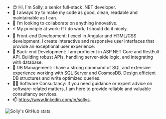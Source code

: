 - 😊 Hi, I'm Solly, a senior full-stack .NET developer.
- 👀 I always try to make my code as good, clean, readable and maintainable as I can.
- 💞️ I’m looking to collaborate on anything innovative.
- ⚡ My principle at work: If I do work, I should do it nicely.
- 🚀 Front-end Development: I excel in Angular and HTML/CSS development. I create interactive and responsive user interfaces that provide an exceptional user experience.
- 🚀 Back-end Development: I am proficient in ASP.NET Core and RestFull-API. Building robust APIs, handling server-side logic, and integrating with database.
- 🚀 DB Management: I have a strong command of SQL and extensive experience working with SQL Server and CosmosDB. Design efficient DB structures and write optimized queries.
- 👨‍💻 Software Consultancy: If you need guidance or expert advice on software-related matters, I am here to provide reliable and valuable consultancy services.
- 📫 https://www.linkedin.com/in/sollys.

![Solly's GitHub stats](https://github-readme-stats.vercel.app/api?username=sollygit&show_icons=true&theme=transparent)
